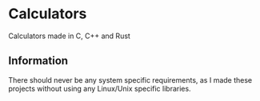 # Calculators
Calculators made in C, C++ and Rust

## Information
There should never be any system specific requirements, as I made these projects without using any Linux/Unix specific libraries.
